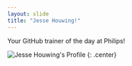 ```yaml
---
layout: slide
title: "Jesse Houwing!"
---
```


Your GitHub trainer of the day at Philips!

![Jesse Houwing's Profile](https://avatars.githubusercontent.com/u/4173387?v=4)
{: .center}
